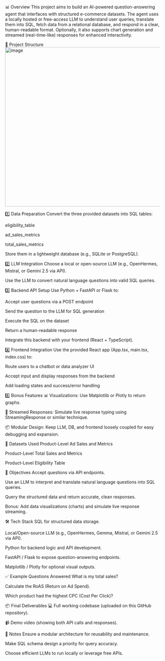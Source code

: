 📊 Overview This project aims to build an AI-powered question-answering agent that interfaces with structured e-commerce datasets. The agent uses a locally hosted or free-access LLM to understand user queries, translate them into SQL, fetch data from a relational database, and respond in a clear, human-readable format. Optionally, it also supports chart generation and streamed (real-time-like) responses for enhanced interactivity.

📁 Project Structure
<img width="835" height="517" alt="image" src="https://github.com/user-attachments/assets/ebd73880-ba7c-46e6-964b-88b4b65e8248" />


1️⃣ Data Preparation Convert the three provided datasets into SQL tables:

eligibility_table

ad_sales_metrics

total_sales_metrics

Store them in a lightweight database (e.g., SQLite or PostgreSQL).

2️⃣ LLM Integration Choose a local or open-source LLM (e.g., OpenHermes, Mistral, or Gemini 2.5 via API).

Use the LLM to convert natural language questions into valid SQL queries.

3️⃣ Backend API Setup Use Python + FastAPI or Flask to:

Accept user questions via a POST endpoint

Send the question to the LLM for SQL generation

Execute the SQL on the dataset

Return a human-readable response

Integrate this backend with your frontend (React + TypeScript).

4️⃣ Frontend Integration Use the provided React app (App.tsx, main.tsx, index.css) to:

Route users to a chatbot or data analyzer UI

Accept input and display responses from the backend

Add loading states and success/error handling

5️⃣ Bonus Features 📊 Visualizations: Use Matplotlib or Plotly to return graphs.

🔴 Streamed Responses: Simulate live response typing using StreamingResponse or similar technique.

📦 Modular Design: Keep LLM, DB, and frontend loosely coupled for easy debugging and expansion.

📂 Datasets Used Product-Level Ad Sales and Metrics

Product-Level Total Sales and Metrics

Product-Level Eligibility Table

🎯 Objectives Accept questions via API endpoints.

Use an LLM to interpret and translate natural language questions into SQL queries.

Query the structured data and return accurate, clean responses.

Bonus: Add data visualizations (charts) and simulate live response streaming.

🛠️ Tech Stack SQL for structured data storage.

Local/Open-source LLM (e.g., OpenHermes, Gemma, Mistral, or Gemini 2.5 via API).

Python for backend logic and API development.

FastAPI / Flask to expose question-answering endpoints.

Matplotlib / Plotly for optional visual outputs.

✅ Example Questions Answered What is my total sales?

Calculate the RoAS (Return on Ad Spend).

Which product had the highest CPC (Cost Per Click)?

📦 Final Deliverables 💻 Full working codebase (uploaded on this GitHub repository).

📹 Demo video (showing both API calls and responses).

📝 Notes Ensure a modular architecture for reusability and maintenance.

Make SQL schema design a priority for query accuracy.

Choose efficient LLMs to run locally or leverage free APIs.
